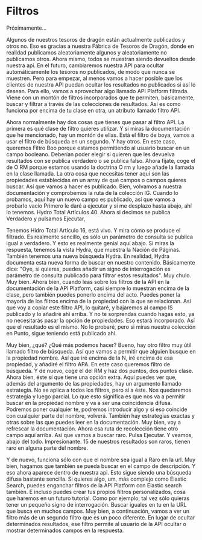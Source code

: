 # Filtros

Próximamente...

Algunos de nuestros tesoros de dragón están actualmente publicados y otros no. Eso es gracias a nuestra Fábrica de Tesoros de Dragón, donde en realidad publicamos aleatoriamente algunos y aleatoriamente no publicamos otros. Ahora mismo, todos se muestran siendo devueltos desde nuestra api. En el futuro, cambiaremos nuestra API para ocultar automáticamente los tesoros no publicados, de modo que nunca se muestren. Pero para empezar, al menos vamos a hacer posible que los clientes de nuestra API puedan ocultar los resultados no publicados si así lo desean. Para ello, vamos a aprovechar algo llamado API Platform filtrada. Viene con un montón de filtros incorporados que te permiten, básicamente, buscar y filtrar a través de las colecciones de resultados. Así es como funciona por encima de tu clase en otra, un atributo llamado filtro API.

Ahora normalmente hay dos cosas que tienes que pasar al filtro API. La primera es qué clase de filtro quieres utilizar. Y si miras la documentación que he mencionado, hay un montón de ellas. Está el filtro de boya, vamos a usar el filtro de búsqueda en un segundo. Y hay otros. En este caso, queremos Filtro Boo porque estamos permitiendo al usuario buscar en un campo booleano. Deberían poder elegir si quieren que les devuelva resultados con se publica verdadero o se publica falso. Ahora fíjate, coge el de O RM porque estamos usando la doctrina O rm y luego añade la llamada en la clase llamada. La otra cosa que necesitas tener aquí son las propiedades establecidas en un array de qué campos o campos quieres buscar. Así que vamos a hacer es publicado. Bien, volvamos a nuestra documentación y comprobemos la ruta de la colección IG. Cuando lo probamos, aquí hay un nuevo campo es publicado, así que vamos a probarlo vacío Primero le daré a ejecutar y si me desplazo hasta abajo, ahí lo tenemos. Hydro Total Artículos 40. Ahora si decimos se publica Verdadero y pulsamos Ejecutar,

Tenemos Hidro Total Artículo 16, está vivo. Y mira cómo se produce el filtrado. Es realmente sencillo, es sólo un parámetro de consulta se publica igual a verdadero. Y esto es realmente genial aquí abajo. Si miras la respuesta, tenemos la vista Hydra, que muestra la Nación de Páginas. También tenemos una nueva búsqueda Hydra. En realidad, Hydra documenta esta nueva forma de buscar en nuestro contenido. Básicamente dice: "Oye, si quieres, puedes añadir un signo de interrogación es parámetro de consulta publicado para filtrar estos resultados". Muy chulo. Muy bien. Ahora bien, cuando leas sobre los filtros de la API en la documentación de la API Platform, casi siempre lo muestran encima de la clase, pero también puedes ponerlo encima del acto. Puedes poner la mayoría de los filtros encima de la propiedad con la que se relacionan. Así que voy a copiar este filtro API, lo quitaré, y bajaremos al campo IS publicado y lo añadiré ahí arriba. Y no te sorprendas cuando hagas esto, ya no necesitarás pasar la opción de propiedades. Eso estará incorporado. Así que el resultado es el mismo. No lo probaré, pero si miras nuestra colección en Punto, sigue teniendo está publicado ahí.

Muy bien, ¿qué? ¿Qué más podemos hacer? Bueno, hay otro filtro muy útil llamado filtro de búsqueda. Así que vamos a permitir que alguien busque en la propiedad nombre. Así que iré encima de la N, iré encima de esa propiedad, y añadiré el filtro APA. En este caso queremos filtro de búsqueda. Y de nuevo, coge el del RM y haz dos puntos, dos puntos clase. Ahora bien, éste sí que tiene una opción extra. Aquí puedes ver que, además del argumento de las propiedades, hay un argumento llamado estrategia. No se aplica a todos los filtros, pero sí a éste. Nos quedaremos estrategia y luego parcial. Lo que esto significa es que nos va a permitir buscar en la propiedad nombre y va a ser una coincidencia difusa. Podremos poner cualquier te, podremos introducir algo y si eso coincide con cualquier parte del nombre, volverá. También hay estrategias exactas y otras sobre las que puedes leer en la documentación. Muy bien, voy a refrescar la documentación. Ahora esa ruta de recolección tiene otro campo aquí arriba. Así que vamos a buscar raro. Pulsa Ejecutar. Y veamos, abajo del todo. Impresionante. 15 de nuestros resultados son raros, tienen raro en alguna parte del nombre.

Y de nuevo, funciona sólo con que el nombre sea igual a Raro en la url. Muy bien, hagamos que también se pueda buscar en el campo de descripción. Y eso ahora aparece dentro de nuestra api. Esto sigue siendo una búsqueda difusa bastante sencilla. Si quieres algo, um, más complejo como Elastic Search, puedes enganchar filtros de la API Platform con Elastic search también. E incluso puedes crear tus propios filtros personalizados, cosa que haremos en un futuro tutorial. Como por ejemplo, tal vez sólo quieras tener un pequeño signo de interrogación. Buscar iguales en tu en la URL que busca en muchos campos. Muy bien, a continuación, vamos a ver un filtro más de un segundo filtro que es un poco diferente. En lugar de ocultar determinados resultados, ese filtro permite al usuario de la API ocultar o mostrar determinados campos en la respuesta.
